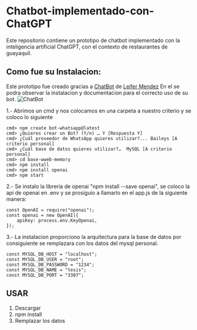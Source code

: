# Chatbot-implementado-con-ChatGPT
Este repositorio contiene un prototipo de chatbot implementado con la inteligencia artificial ChatGPT, con el contexto de restaurantes de guayaquil. 

## Como fue su Instalacion:
Este prototipo fue creado gracias a [ChatBot](https://bot-whatsapp.netlify.app/) de [Leifer Mendez](https://github.com/codigoencasa/bot-whatsapp)
En el se podra observar la instalacion y documentacion para el correcto uso de su bot.
![ChatBot](https://github.com/Douglas-CO/Chatbot-implementado-con-ChatGPT/assets/84036785/36a511be-640a-4e04-ad52-2a7f76559916)

1.- Abrimos un cmd y nos colocamos en una carpeta a nuestro criterio y se coloco lo siguiente
```
cmd> npm create bot-whatsapp@latest
cmd> ¿Quieres crear un Bot? (Y/n) … Y [Respuesta Y]
cmd> ¿Cuál proveedor de WhatsApp quieres utilizar?... Baileys [A criterio personal] 
cmd> ¿Cuál base de datos quieres utilizar?…  MySQL [A criterio personal]
cmd> cd base-wweb-memory
cmd> npm install
cmd> npm install openai
cmd> npm start
```

2.- Se instalo la libreria de openai "npm install --save openai", se coloco la api de openai en .env y se prosiguio a llamarlo en el app.js de la siguiente manera:
```
const OpenAI = require("openai");
const openai = new OpenAI({
    apiKey: process.env.KeyOpenai,
});
```
3.- La instalacion proporciono la arquitectura para la base de datos por consiguiente se remplazara con los datos del mysql personal.
```
const MYSQL_DB_HOST = "localhost";
const MYSQL_DB_USER = "root";
const MYSQL_DB_PASSWORD = "1234";
const MYSQL_DB_NAME = "tesis";
const MYSQL_DB_PORT = "3307";
```

## USAR
1. Descargar
2. npm install
3. Remplazar los datos
